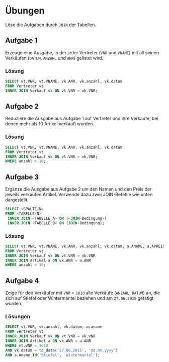 # Übungen

Löse die Aufgaben durch `JOIN` der Tabellen.

## Aufgabe 1
Erzeuge eine Ausgabe, in der jeder Vertreter (`VNR` und `VNAME`) mit all seinen Verkäufen (`DATUM`, `ANZAHL` und `ANR`) gelistet wird.

### Lösung
```sql
SELECT vt.VNR, vt.VNAME, vk.ANR, vk.anzahl, vk.datum
FROM Vertreter vt
INNER JOIN Verkauf vk ON vt.VNR = vk.VNR;	

```

## Aufgabe 2
Reduziere die Ausgabe aus Aufgabe 1 auf Vertreter und ihre Verkäufe, bei denen mehr als 10 Artikel verkauft wurden.

### Lösung
```sql
SELECT vt.VNR, vt.VNAME, vk.ANR, vk.anzahl, vk.datum
FROM Vertreter vt
INNER JOIN Verkauf vk ON vt.VNR = vk.VNR;
WHERE anzahl > 10;
```

## Aufgabe 3
Ergänze die Ausgabe aus Aufgabe 2 um den Namen und den Preis der jeweils verkaufen Artikel.
Verwende dazu zwei JOIN-Befehle wie unten dargestellt.

```sql
SELECT <SPALTE/N>
FROM <TABELLE/N>
 INNER JOIN <TABELLE_A> ON (<JOIN-Bedingung>)
 INNER JOIN <TABELLE_B> ON (JOIN-Bedingung);
```

### Lösung
```sql
SELECT vt.VNR, vt.VNAME, vk.ANR, vk.anzahl, vk.datum, a.ANAME, a.APREIS
FROM Vertreter vt
INNER JOIN Verkauf vk ON vt.VNR = vk.VNR
INNER JOIN Artikel a ON vk.ANR = a.ANR
WHERE anzahl > 10;
```


## Aufgabe 4
Zeige für den Verkäufer mit `VNR` = `1010` alle Verkäufe (`ANZAHL`, `DATUM`) an, die sich auf Stiefel oder Wintermäntel beziehen und am `27.06.2015` getätigt wurden.

### Lösungen
```sql
SELECT vt.VNR, vk.anzahl, vk.datum, a.aname
FROM vertreter vt
INNER JOIN Verkauf vk ON vt.VNR = vk.VNR
INNER JOIN Artikel a ON vk.ANR = a.ANR
WHERE vt.VNR = 1010 
AND vk.datum = to_date('27.06.2015', 'dd.mm.yyyy')
AND a.Aname IN('Stiefel', 'Wintermantel');

```
